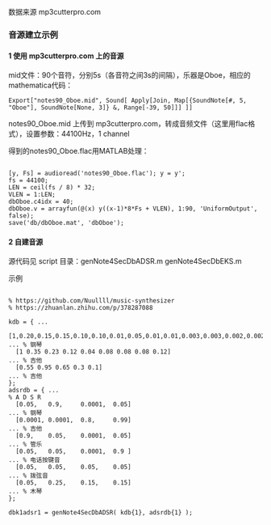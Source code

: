 数据来源 mp3cutterpro.com

### 音源建立示例

#### 1 使用 mp3cutterpro.com 上的音源

mid文件：90个音符，分别5s（各音符之间3s的间隔），乐器是Oboe，相应的mathematica代码：

```{mathematica}
Export["notes90_Oboe.mid", Sound[ Apply[Join, Map[{SoundNote[#, 5, "Oboe"], SoundNote[None, 3]} &, Range[-39, 50]]] ]]
```
notes90_Oboe.mid 上传到 mp3cutterpro.com，转成音频文件（这里用flac格式），设置参数：44100Hz，1 channel

得到的notes90_Oboe.flac用MATLAB处理：

```{matlab}

[y, Fs] = audioread('notes90_Oboe.flac'); y = y';
fs = 44100;
LEN = ceil(fs / 8) * 32;
VLEN = 1:LEN;
dbOboe.c4idx = 40;
dbOboe.v = arrayfun(@(x) y((x-1)*8*Fs + VLEN), 1:90, 'UniformOutput', false); 
save('db/dbOboe.mat', 'dbOboe');

```

#### 2 自建音源

源代码见 script 目录：genNote4SecDbADSR.m genNote4SecDbEKS.m

示例

```{matlab}

% https://github.com/Nuullll/music-synthesizer
% https://zhuanlan.zhihu.com/p/378287088

kdb = { ...
  [1,0.20,0.15,0.15,0.10,0.10,0.01,0.05,0.01,0.01,0.003,0.003,0.002,0.002]  ... % 钢琴
  [1 0.35 0.23 0.12 0.04 0.08 0.08 0.08 0.12]                               ... % 吉他
  [0.55 0.95 0.65 0.3 0.1]                                                  ... % 吉他
};
adsrdb = { ...
% A D S R
  [0.05,   0.9,     0.0001,  0.05]                                          ... % 钢琴
  [0.0001, 0.0001,  0.8,     0.99]                                          ... % 吉他
  [0.9,    0.05,    0.0001,  0.05]                                          ... % 管乐
  [0.05,   0.05,    0.0001,  0.9 ]                                          ... % 电话按键音
  [0.05,   0.05,    0.05,    0.05]                                          ... % 拨弦音
  [0.05,   0.25,    0.15,    0.15]                                          ... % 木琴
};

dbk1adsr1 = genNote4SecDbADSR( kdb{1}, adsrdb{1} );

```
